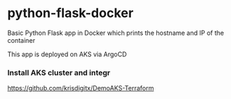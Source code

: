 # python-flask-docker
Basic Python Flask app in Docker which prints the hostname and IP of the container

This app is deployed on AKS via ArgoCD

### Install AKS cluster and integr
https://github.com/krisdigitx/DemoAKS-Terraform
